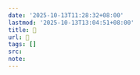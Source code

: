 ```yaml
---
date: '2025-10-13T11:28:32+08:00'
lastmod: '2025-10-13T13:04:51+08:00'
title: 󰝡
url: 󰝡
tags: []
src:
note:
---
```


